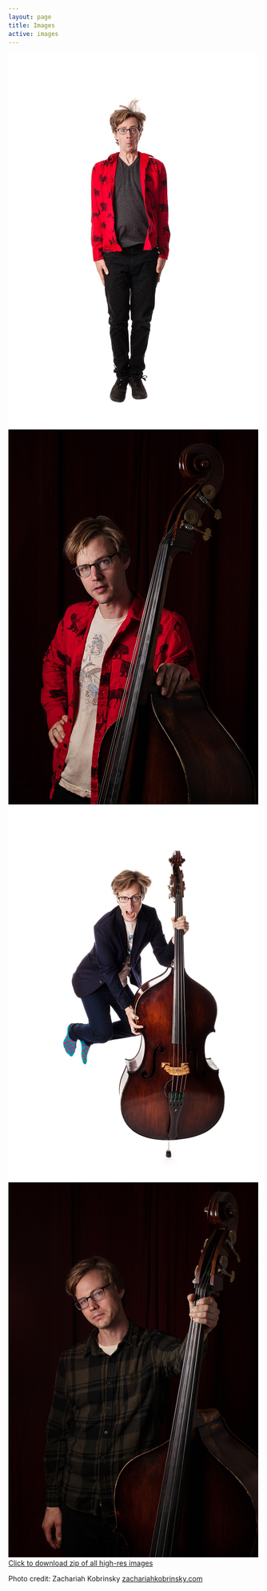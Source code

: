 ```yaml
---
layout: page
title: Images
active: images
---
```

<div class="py-4">
<div class="row text-center text-lg-left">
<div class="col-lg-4 col-md-6 mb-3">
	<a class="no-barba" href="/images/full/aryehkobrinsky-jump-full.jpg"><img src="/images/medium/aryehkobrinsky-jump.png" alt="" class="img-fluid img-thumbnail"></a>
</div>
<div class="col-lg-4 col-md-6 mb-3">
	<a class="no-barba" href="/images/full/aryehkobrinsky-moose-full.jpg"><img src="/images/medium/aryehkobrinsky-moose.png" alt="" class="img-fluid img-thumbnail"></a>
</div>
<div class="col-lg-4 col-md-6 mb-3">
	<a class="no-barba" href="/images/full/aryehkobrinsky-jump-bass-full.jpg"><img src="/images/medium/aryehkobrinsky-jump-bass.png" alt="" class="img-fluid img-thumbnail"></a>
</div>
<div class="col-lg-4 col-md-6 mb-3">
	<a class="no-barba" href="/images/full/aryehkobrinsky-full.jpg"><img src="/images/medium/aryehkobrinsky.png" alt="" class="img-fluid img-thumbnail"></a>
</div>

</div>
<div class="mx-auto text-center justify-content-center">
<a href="/images/aryeh-kobrinsky-press-images.zip"><i class="fa fa-file-zip-o"></i></a>
<a href="/images/aryeh-kobrinsky-press-images.zip">Click to download zip of all high-res images</a><p>Photo credit: Zachariah Kobrinsky <a href="http://zachariahkobrinsky.com">zachariahkobrinsky.com</a></p>
</div>
</div>